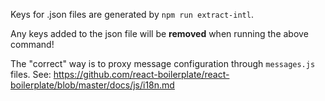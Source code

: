 Keys for .json files are generated by `npm run extract-intl`.

Any keys added to the json file will be **removed** when running the above command!

The "correct" way is to proxy message configuration through `messages.js` files.
See: https://github.com/react-boilerplate/react-boilerplate/blob/master/docs/js/i18n.md
